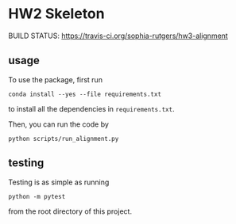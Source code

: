 # HW2 Skeleton

BUILD STATUS:
https://travis-ci.org/sophia-rutgers/hw3-alignment

## usage
To use the package, first run
```
conda install --yes --file requirements.txt
```
to install all the dependencies in `requirements.txt`. 

Then, you can run the code by
```
python scripts/run_alignment.py 
```

## testing

Testing is as simple as running
```
python -m pytest
```
from the root directory of this project.


